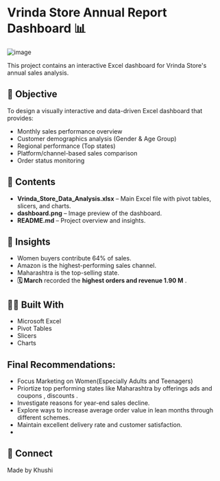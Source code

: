 # Vrinda Store Annual Report Dashboard 📊

![image](https://github.com/user-attachments/assets/6433bdda-ce9b-4382-9066-4d523134ebcd)

This project contains an interactive Excel dashboard for Vrinda Store's annual sales analysis.

## 🎯 Objective
To design a visually interactive and data-driven Excel dashboard that provides:

- Monthly sales performance overview
- Customer demographics analysis (Gender & Age Group)
- Regional performance (Top states)
- Platform/channel-based sales comparison
- Order status monitoring

## 📂 Contents
- **Vrinda_Store_Data_Analysis.xlsx** – Main Excel file with pivot tables, slicers, and charts.
- **dashboard.png** – Image preview of the dashboard.
- **README.md** – Project overview and insights.

## 🧠 Insights
- Women buyers contribute 64% of sales.
- Amazon is the highest-performing sales channel.
- Maharashtra is the top-selling state.
- **🗓️ March** recorded the **highest orders and revenue 1.90 M** .

## 👩‍💻 Built With
- Microsoft Excel
- Pivot Tables
- Slicers
- Charts

## Final Recommendations:

- Focus Marketing on Women(Especially Adults and Teenagers)
- Priortize top performing states like Maharashtra by offerings ads and coupons , discounts .
- Investigate reasons for year-end sales decline.
- Explore ways to increase average order value in lean months through different schemes.
- Maintain excellent delivery rate and customer satisfaction.
- 
## 🔗 Connect
Made by Khushi 
